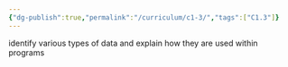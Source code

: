 ```yaml
---
{"dg-publish":true,"permalink":"/curriculum/c1-3/","tags":["C1.3"]}
---
```


identify various types of data and explain how they are used within programs